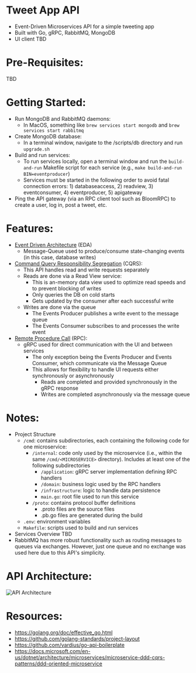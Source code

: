 # Tweet App API
- Event-Driven Microservices API for a simple tweeting app
- Built with Go, gRPC, RabbitMQ, MongoDB
- UI client TBD

# Pre-Requisites:
  TBD

# Getting Started:
  - Run MongoDB and RabbitMQ daemons:
    - In MacOS, something like `brew services start mongodb` and `brew services start rabbitmq`
  - Create MongoDB database:
    - In a terminal window, navigate to the /scripts/db directory and run `upgrade.sh`
  - Build and run services:
    - To run services locally, open a terminal window and run the `build-and-run` Makefile script for each service (e.g., `make build-and-run BIN=eventproducer`)
    - Services must be started in the following order to avoid fatal connection errors: 1) databaseaccess, 2) readview, 3) eventconsumer, 4) eventproducer, 5) apigateway
  - Ping the API gateway (via an RPC client tool such as BloomRPC) to create a user, log in, post a tweet, etc.

# Features:
  - [Event Driven Architecture](https://en.wikipedia.org/wiki/Event-driven_architecture) (EDA)
    - Message-Queue used to produce/consume state-changing events (in this case, database writes)
  - [Command Query Responsibility Segregation](https://docs.microsoft.com/en-us/azure/architecture/patterns/cqrs) (CQRS):
    - This API handles read and write requests separately
    - Reads are done via a Read View service:
      - This is an-memory data view used to optimize read speeds and to prevent blocking of writes
      - Only queries the DB on cold starts
      - Gets updated by the consumer after each successful write
    - Writes are done via the queue
      - The Events Producer publishes a write event to the message queue
      - The Events Consumer subscribes to and processes the write event
  - [Remote Procedure Call](https://en.wikipedia.org/wiki/Remote_procedure_call) (RPC):
    - gRPC used for direct communication with the UI and between services
      - The only exception being the Events Producer and Events Consumer, which communicate via the Message Queue
      - This allows for flexibility to handle UI requests either synchronously or asynchronously
        - Reads are completed and provided synchronously in the gRPC response
        - Writes are completed asynchronously via the message queue
  <!-- - [Domain Driven Design](https://en.wikipedia.org/wiki/Domain-driven_design) (DDD): ### TBD ###
  - This API follows DDD principles in two levels:
    - The overall architecture utilizes microservices to separate contexts and functionality (see API architecture diagram below)
    - Each microservice uses folder structure to separate abstraction layers (see `/cmd/internal/` Project Structure notes below) -->

# Notes:
  - Project Structure
    - `/cmd`: contains subdirectories, each containing the following code for one microservice:
      - `/internal`: code only used by the microservice (i.e., within the same `/cmd/<MICROSERVICE>` directory). Includes at least one of the following subdirectories
        - `/application`: gRPC server implementation defining RPC handlers
        - `/domain`: business logic used by the RPC handlers
        - `/infrastructure`: logic to handle data persistence
        - `main.go`: root file used to run this service
      - `/proto`: contains protocol buffer definitions
        - .proto files are the source files
        - .pb.go files are generated during the build
    - `.env`: environment variables
    - `Makefile`: scripts used to build and run services
  - Services Overview
    TBD
  - RabbitMQ has more robust functionality such as routing messages to queues via exchanges. However, just one queue and no exchange was used here due to this API's simplicity.

# API Architecture:
![API Architecture](https://gitbuckets.s3-us-west-1.amazonaws.com/tweet-app-api/Screen+Shot+2020-11-25+at+1.17.23+PM.png)

# Resources:
  - https://golang.org/doc/effective_go.html
  - https://github.com/golang-standards/project-layout
  - https://github.com/vardius/go-api-boilerplate
  - https://docs.microsoft.com/en-us/dotnet/architecture/microservices/microservice-ddd-cqrs-patterns/ddd-oriented-microservice